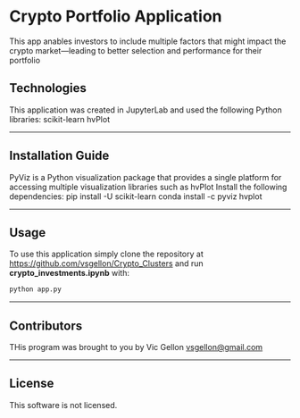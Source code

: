 # Crypto Portfolio Application
This app anables investors to include multiple factors that might impact the crypto market—leading to better selection and performance for their portfolio

## Technologies

This application was created in JupyterLab and used the following Python libraries:
scikit-learn
hvPlot

---

## Installation Guide
PyViz is a Python visualization package that provides a single platform for accessing multiple visualization libraries such as hvPlot
Install the following dependencies:
pip install -U scikit-learn
conda install -c pyviz hvplot


---

## Usage


To use this application simply clone the repository at https://github.com/vsgellon/Crypto_Clusters and run **crypto_investments.ipynb** with:

```python
python app.py
```

---

## Contributors

THis program was brought to you by Vic Gellon vsgellon@gmail.com

---

## License

This software is not licensed. 

